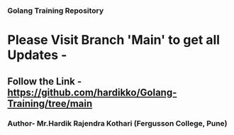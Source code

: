 ### Golang Training Repository

# Please Visit Branch 'Main' to get all Updates - 
## Follow the Link - https://github.com/hardikko/Golang-Training/tree/main

### Author- Mr.Hardik Rajendra Kothari (Fergusson College, Pune) 
